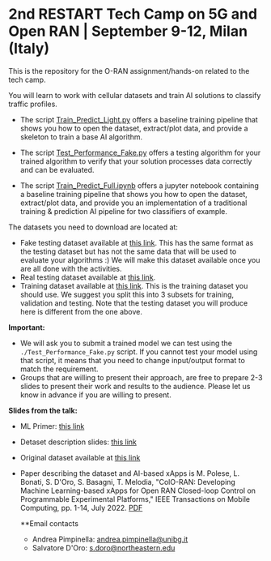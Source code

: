 # 2nd RESTART Tech Camp on 5G and Open RAN | September 9-12, Milan (Italy)

This is the repository for the O-RAN assignment/hands-on related to the tech camp.

You will learn to work with cellular datasets and train AI solutions to classify traffic profiles.

- The script [Train_Predict_Light.py](https://github.com/wineslab/restart_assignment_repo/blob/main/Train_Predict_Light.py) offers a baseline training pipeline that shows you how to open the dataset, extract/plot data, and provide a skeleton to train a base AI algorithm.
- The script [Test_Performance_Fake.py](https://github.com/wineslab/restart_assignment_repo/blob/main/Test_Performance_Fake.py) offers a testing algorithm for your trained algorithm to verify that your solution processes data correctly and can be evaluated.

- The script [Train_Predict_Full.ipynb](https://github.com/wineslab/restart_assignment_repo/blob/main/Train_Predict_Full.ipynb) offers a jupyter notebook containing a baseline training pipeline that shows you how to open the dataset, extract/plot data, and provide you an implementation of a traditional training & prediction AI pipeline for two classifiers of example.

The datasets you need to download are located at:
- Fake testing dataset available at [this link](https://drive.google.com/file/d/1gjTM2qki8dSf0_02xxxQjIn7Qk2zaHH0/view?usp=sharing). This has the same format as the testing dataset but has not the same data that will be used to evaluate your algorithms :) We will make this dataset available once you are all done with the activities.
- Real testing dataset available at [this link](https://drive.google.com/file/d/1AnsihW15mJncv66w3Tee8qhTklIbB5tY/view?usp=sharing).
- Training dataset available at [this link](https://drive.google.com/file/d/1UZJVwSVznpDIIvDKtDyVRxpeNVDb2Hz5/view?usp=sharing). This is the training dataset you should use. We suggest you split this into 3 subsets for training, validation and testing. Note that the testing dataset you will produce here is different from the one above. 

**Important:** 
- We will ask you to submit a trained model we can test using the `./Test_Performance_Fake.py` script. If you cannot test your model using that script, it means that you need to change input/output format to match the requirement.
- Groups that are willing to present their approach, are free to prepare 2-3 slides to present their work and results to the audience. Please let us know in advance if you are willing to present.

**Slides from the talk:** 

- ML Primer: [this link](https://www.dropbox.com/scl/fi/uzsyv5idvmz9ahjyjelo4/tech_camp_ML_primer.pdf?rlkey=cidtbqputurzlunbrgbyv3rjq&dl=0)
- Detaset description slides: [this link](https://github.com/wineslab/restart_assignment_repo/blob/main/restart-techcamp-2024.pdf)
- Original dataset available at [this link](https://github.com/wineslab/colosseum-oran-coloran-dataset)
- Paper describing the dataset and AI-based xApps is M. Polese, L. Bonati, S. D'Oro, S. Basagni, T. Melodia, "ColO-RAN: Developing Machine Learning-based xApps for Open RAN Closed-loop Control on Programmable Experimental Platforms," IEEE Transactions on Mobile Computing, pp. 1-14, July 2022. [PDF](https://arxiv.org/pdf/2112.09559)

  **Email contacts
  - Andrea Pimpinella: andrea.pimpinella@unibg.it
  - Salvatore D'Oro: s.doro@northeastern.edu
